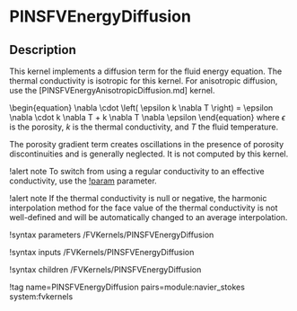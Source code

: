 # PINSFVEnergyDiffusion

## Description

This kernel implements a diffusion term for the fluid energy equation. The thermal conductivity
is isotropic for this kernel. For anisotropic diffusion, use the [PINSFVEnergyAnisotropicDiffusion.md] kernel.


\begin{equation}
\nabla \cdot \left( \epsilon k \nabla T \right) = \epsilon \nabla \cdot k \nabla T + k \nabla T \nabla \epsilon
\end{equation}
where $\epsilon$ is the porosity, $k$ is the thermal conductivity, and $T$ the fluid temperature.

The porosity gradient term creates oscillations in the presence of porosity discontinuities and is
generally neglected. It is not computed by this kernel.

!alert note
To switch from using a regular conductivity to an effective conductivity, use the
[!param](/FVKernels/PINSFVEnergyDiffusion/effective_conductivity) parameter.

!alert note
If the thermal conductivity is null or negative, the harmonic interpolation method for the face value of the thermal
conductivity is not well-defined and will be automatically changed to an average interpolation.

!syntax parameters /FVKernels/PINSFVEnergyDiffusion

!syntax inputs /FVKernels/PINSFVEnergyDiffusion

!syntax children /FVKernels/PINSFVEnergyDiffusion

!tag name=PINSFVEnergyDiffusion pairs=module:navier_stokes system:fvkernels
